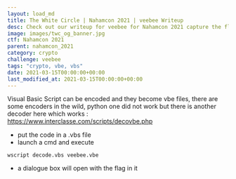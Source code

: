 ```yaml
---
layout: load_md
title: The White Circle | Nahamcon 2021 | veebee Writeup
desc: Check out our writeup for veebee for Nahamcon 2021 capture the flag competition.
image: images/twc_og_banner.jpg
ctf: Nahamcon 2021
parent: nahamcon_2021
category: crypto
challenge: veebee
tags: "crypto, vbe, vbs"
date: 2021-03-15T00:00:00+00:00
last_modified_at: 2021-03-15T00:00:00+00:00
---
```




Visual Basic Script can be encoded and they become vbe files, there are some encoders in the wild, python one did not work but there is another decoder here which works : https://www.interclasse.com/scripts/decovbe.php

* put the code in a .vbs file
* launch a cmd and execute

```
wscript decode.vbs veebee.vbe
```

* a dialogue box will open with the flag in it

